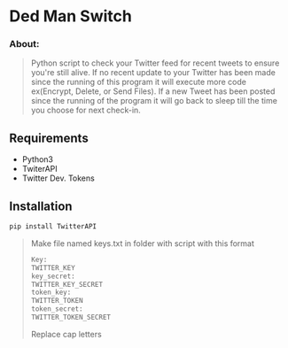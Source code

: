 # Ded Man Switch
### About:
> Python script to check your Twitter feed for recent tweets to ensure you're still alive. If no recent update to your Twitter has been made since the running of this program it will execute more code ex(Encrypt, Delete, or Send Files). If a new Tweet has been posted since the running of the program it will go back to sleep till the time you choose for next check-in.

## Requirements
* Python3
* TwiterAPI
* Twitter Dev. Tokens

## Installation
```python
pip install TwitterAPI
```
> Make file named keys.txt in folder with script with this format
> ```txt
>Key:
>TWITTER_KEY
>key_secret:
>TWITTER_KEY_SECRET
>token_key:
>TWITTER_TOKEN
>token_secret:
>TWITTER_TOKEN_SECRET
>```
> Replace cap letters

